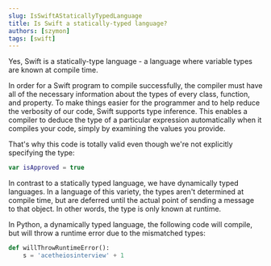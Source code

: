 ```yaml
---
slug: IsSwiftAStaticallyTypedLanguage
title: Is Swift a statically-typed language?
authors: [szymon]
tags: [swift]
---
```



Yes, Swift is a statically-type language - a language where variable types are known at compile time.

In order for a Swift program to compile successfully, the compiler must have all of the necessary information about the types of every class, function, and property. To make things easier for the programmer and to help reduce the verbosity of our code, Swift supports type inference. This enables a compiler to deduce the type of a particular expression automatically when it compiles your code, simply by examining the values you provide.

That's why this code is totally valid even though we're not explicitly specifying the type:

```swift
var isApproved = true
```

In contrast to a statically typed language, we have dynamically typed languages. In a language of this variety, the types aren't determined at compile time, but are deferred until the actual point of sending a message to that object. In other words, the type is only known at runtime.

In Python, a dynamically typed language, the following code will compile, but will throw a runtime error due to the mismatched types:

```python
def willThrowRuntimeError():
    s = 'acetheiosinterview' + 1
```
